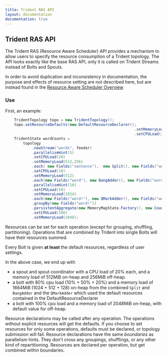 ```yaml
---
title: Trident RAS API
layout: documentation
documentation: true
---
```


## Trident RAS API

The Trident RAS (Resource Aware Scheduler) API provides a mechanism to allow users to specify the resource consumption of a Trident topology. The API looks exactly like the base RAS API, only it is called on Trident Streams instead of Bolts and Spouts.

In order to avoid duplication and inconsistency in documentation, the purpose and effects of resource setting are not described here, but are instead found in the [Resource Aware Scheduler Overview](Resource_Aware_Scheduler_overview.md)

### Use

First, an example:

```java
    TridentTopology topo = new TridentTopology();
    topo.setResourceDefaults(new DefaultResourceDeclarer();
                                                          .setMemoryLoad(128)
                                                          .setCPULoad(20));
    TridentState wordCounts =
        topology
            .newStream("words", feeder)
            .parallelismHint(5)
            .setCPULoad(20)
            .setMemoryLoad(512,256)
            .each( new Fields("sentence"),  new Split(), new Fields("word"))
            .setCPULoad(10)
            .setMemoryLoad(512)
            .each(new Fields("word"), new BangAdder(), new Fields("word!"))
            .parallelismHint(10)
            .setCPULoad(50)
            .setMemoryLoad(1024)
            .each(new Fields("word!"), new QMarkAdder(), new Fields("word!?"))
            .groupBy(new Fields("word!"))
            .persistentAggregate(new MemoryMapState.Factory(), new Count(), new Fields("count"))
            .setCPULoad(100)
            .setMemoryLoad(2048);
```

Resources can be set for each operation (except for grouping, shuffling, partitioning).
Operations that are combined by Trident into single Bolts will have their resources summed.

Every Bolt is given **at least** the default resources, regardless of user settings.

In the above case, we end up with


- a spout and spout coordinator with a CPU load of 20% each, and a memory load of 512MiB on-heap and 256MiB off-heap.
- a bolt with 80% cpu load (10% + 50% + 20%) and a memory load of 1664MiB (1024 + 512 + 128) on-heap from the combined `Split` and `BangAdder` and the `QMarkAdder` which used the default resources contained in the DefaultResourceDeclarer
- a bolt with 100% cpu load and a memory load of 2048MiB on-heap, with default value for off-heap.

Resource declarations may be called after any operation. The operations without explicit resources will get the defaults. If you choose to set resources for only some operations, defaults must be declared, or topology submission will fail.
Resource declarations have the same *boundaries* as parallelism hints. They don't cross any groupings, shufflings, or any other kind of repartitioning.
Resources are declared per operation, but get combined within boundaries.
